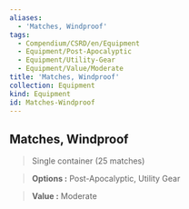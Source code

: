 ```yaml
---
aliases:
  - 'Matches, Windproof'
tags:
  - Compendium/CSRD/en/Equipment
  - Equipment/Post-Apocalyptic
  - Equipment/Utility-Gear
  - Equipment/Value/Moderate
title: 'Matches, Windproof'
collection: Equipment
kind: Equipment
id: Matches-Windproof
---
```

## Matches, Windproof    
    
>Single container (25 matches)    
> **Options :** Post-Apocalyptic, Utility Gear    
> **Value :** Moderate
